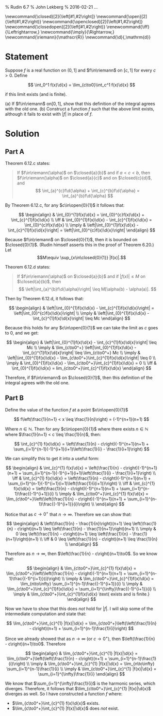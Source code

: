 % Rudin 6.7
% John Lekberg
% 2016-02-21
...

\newcommand{\closed}[2]{\left[#1,#2\right]}
\newcommand{\open}[2]{\left(#1,#2\right)}
\newcommand{\openclosed}[2]{\left(#1,#2\right]}
\newcommand{\closedopen}[2]{\left[#1,#2\right)}
\renewcommand{\iff}{\Leftrightarrow\,}
\newcommand{\imply}{\Rightarrow\,}
\newcommand{\riemann}{\mathscr{R}}
\newcommand{\d}{\,\mathrm{d}}

# Statement

Suppose $f$ is a real function on $(0,1]$ and $f\in\riemann$ on $[c,1]$ for every $c > 0$.
Define

$$
  \int_0^1 f(x)\d{x} = \lim_{c\to0}\int_c^1 f(x)\d{x}
$$

if this limit exists (and is finite).

(a) If $f\in\riemann$ on$[0,1]$, show that this definition of the integral agrees with the old one.
(b) Construct a function $f$ such that the above limit exists, although it fails to exist with $|f|$ in place of $f$.

# Solution

## Part A

Theorem 6.12.c states:

> If $f\in\riemann(\alpha)$ on $\closed{a}{b}$ and if $a < c < b$, then $f\in\riemann(\alpha)$ on $\closed{a}{c}$ and on $\closed{c}{d}$, and
$$
\int_{a}^{c}f\d{\alpha} + \int_{c}^{b}f\d{\alpha} = \int_{a}^{b}f\d{\alpha}
$$

By Theorem 6.12.c, for any $c\in\open{0}{1}$ it follows that:

$$
\begin{align}
  & \int_{0}^{1}f(x)\d{x} = \int_{0}^{c}f(x)\d{x} + \int_{c}^{1}f(x)\d{x} \\
  \iff & \int_{0}^{1}f(x)\d{x} - \int_{c}^{1}f(x)\d{x} = \int_{0}^{c}f(x)\d{x} \\
  \imply & \left|\int_{0}^{1}f(x)\d{x} - \int_{c}^{1}f(x)\d{x}\right| = \left|\int_{0}^{c}f(x)\d{x}\right|
\end{align}
$$

Because $f\in\riemann$ on $\closed{0}{1}$, then it is bounded on $\closed{0}{1}$.
(Rudin himself asserts this in the proof of Theorem 6.20.)
Let $$M\equiv \sup_{x\in\closed{0}{1}} |f(x)|.$$

Theorem 6.12.d states:

> If $f\in\riemann(\alpha)$ on $\closed{a}{b}$ and if $|f(x)| \leq M$ on $\closed{a}{b}$, then
$$
  \left|\int_{a}^{b}f\d{\alpha}\right| \leq M[\alpha(b) - \alpha(a)].
$$

Then by Theorem 6.12.d, it follows that:

$$
\begin{align}
  & \left|\int_{0}^{1}f(x)\d{x} - \int_{c}^{1}f(x)\d{x}\right| = \left|\int_{0}^{c}f(x)\d{x}\right| \\
  \imply & \left|\int_{0}^{1}f(x)\d{x} - \int_{c}^{1}f(x)\d{x}\right| \leq Mc
\end{align}
$$

Because this holds for any $c\in\open{0}{1}$ we can take the limit as $c$ goes to $0$, and we get:

$$
\begin{align}
  & \left|\int_{0}^{1}f(x)\d{x} - \int_{c}^{1}f(x)\d{x}\right| \leq Mc \\
  \imply & \lim_{c\to0^+} \left|\int_{0}^{1}f(x)\d{x} - \int_{c}^{1}f(x)\d{x}\right| \leq \lim_{c\to0^+} Mc \\
  \imply & \left|\int_{0}^{1}f(x)\d{x} - \lim_{c\to0^+}\int_{c}^{1}f(x)\d{x}\right| \leq 0 \\
  \imply & \int_{0}^{1}f(x)\d{x} - \lim_{c\to0^+}\int_{c}^{1}f(x)\d{x} = 0 \\
  \iff & \int_{0}^{1}f(x)\d{x} = lim_{c\to0^+}\int_{c}^{1}f(x)\d{x}
\end{align}
$$

Therefore, if $f\in\riemann$ on $\closed{0}{1}$, then this definition of the integral agrees with the old one.

## Part B

Define the value of the function $f$ at a point $x\in\open{0}{1}$

$$
f\left(\frac{1}{n+1} < x \leq \frac{1}{n}\right) = (-1)^{n+1}(n+1)
$$

Where $n\in\mathbb{N}$.
Then for any $c\in\open{0}{1}$ where there exists $n\in\mathbb{N}$ where $\frac{1}{n+1} < c \leq \frac{1}{n}$, then:

$$
\int_{c}^{1} f(x)\d{x} = \left(\frac{1}{n} - c\right)(-1)^{n+1}(n+1) + \sum_{i=1}^{n-1}(-1)^{i+1}(i+1)\left(\frac{1}{i} - \frac{1}{i+1}\right)
$$

We can simplify this to get it into a useful form:

$$
\begin{align}
  & \int_{c}^{1} f(x)\d{x} = \left(\frac{1}{n} - c\right)(-1)^{n+1}(n+1) + \sum_{i=1}^{n-1}(-1)^{i+1}(i+1)\left(\frac{1}{i} - \frac{1}{i+1}\right) \\
  \iff & \int_{c}^{1} f(x)\d{x} = \left(\frac{1}{n} - c\right)(-1)^{n+1}(n+1) + \sum_{i=1}^{n-1}(-1)^{i+1}(i+1)\left(\frac{1}{i(i+1)}\right) \\
  \iff & \int_{c}^{1} f(x)\d{x} = \left(\frac{1}{n} - c\right)(-1)^{n+1}(n+1) + \sum_{i=1}^{n-1}\frac{(-1)^{i+1}}{i} \\
  \imply & \lim_{c\to0^+}\int_{c}^{1} f(x)\d{x} = \lim_{c\to0^+}\left(\left(\frac{1}{n} - c\right)(-1)^{n+1}(n+1) + \sum_{i=1}^{n-1}\frac{(-1)^{i+1}}{i}\right) \\
\end{align}
$$

Notice that as $c\to0^+$ that $n\to\infty$.
Therefore we can show that:

$$
\begin{align}
  & \left(\frac{1}{n} - \frac{1}{n}\right)(n+1) \leq \left(\frac{1}{n} - c\right)(n+1) \leq \left(\frac{1}{n} - \frac{1}{n+1}\right)(n+1) \\
  \imply & 0 \leq \left(\frac{1}{n} - c\right)(n+1) \leq \left(\frac{1}{n} - \frac{1}{n+1}\right)(n+1) \\
  \iff & 0 \leq \left(\frac{1}{n} - c\right)(n+1) \leq \frac{1}{n} \\
\end{align}
$$

Therefore as $n\to\infty$, then $\left(\frac{1}{n} - c\right)(n+1)\to0$.
So we know that:

$$
\begin{align}
  & \lim_{c\to0^+}\int_{c}^{1} f(x)\d{x} = \lim_{c\to0^+}\left(\left(\frac{1}{n} - c\right)(-1)^{n+1}(n+1) + \sum_{i=1}^{n-1}\frac{(-1)^{i+1}}{i}\right) \\
  \imply & \lim_{c\to0^+}\int_{c}^{1}f(x)\d{x} = \lim_{n\to\infty} \sum_{i=1}^{n-1}\frac{(-1)^{i+1}}{i} \\
  \imply & \lim_{c\to0^+}\int_{c}^{1}f(x)\d{x} = \sum_{i=1}^{\infty}\frac{(-1)^{i+1}}{i} \\
  \imply & \lim_{c\to0^+}\int_{c}^{1}f(x)\d{x} \text{ exists and is finite.}
\end{align}
$$

Now we have to show that this does *not* hold for $|f|$.
I will skip some of the intermediate computation and state that:

$$
\lim_{c\to0^+}\int_{c}^{1} |f(x)|\d{x} = \lim_{c\to0^+}\left(\left(\frac{1}{n} - c\right)(n+1) + \sum_{i=1}^{n-1}\frac{1}{i}\right)
$$

Since we already showed that as $n\to\infty$ (or $c\to0^+$), then $\left(\frac{1}{n} - c\right)(n+1)\to0$.
Therefore

$$
\begin{align}
  & \lim_{c\to0^+}\int_{c}^{1} |f(x)|\d{x} = \lim_{c\to0^+}\left(\left(\frac{1}{n} - c\right)(n+1) + \sum_{i=1}^{n-1}\frac{1}{i}\right) \\
  \imply & \lim_{c\to0^+}\int_{c}^{1} |f(x)|\d{x} = \lim_{n\to\infty} \sum_{i=1}^{n-1}\frac{1}{i} \\
  \imply & \lim_{c\to0^+}\int_{c}^{1} |f(x)|\d{x} = \sum_{i=1}^{\infty}\frac{1}{i}
\end{align}
$$

We know that $\sum_{i=1}^{\infty}\frac{1}{i}$ is the harmonic series, which diverges.
Therefore, it follows that $\lim_{c\to0^+}\int_{c}^{1} |f(x)|\d{x}$ diverges as well.
So I have constructed a function $f$ where:

- $\lim_{c\to0^+}\int_{c}^{1} f(x)\d{x}$ exists.
- $\lim_{c\to0^+}\int_{c}^{1} |f(x)|\d{x}$ does *not* exist.
